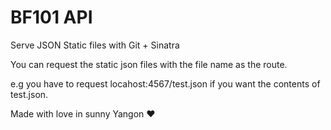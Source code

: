 BF101 API
==============

Serve JSON Static files with Git + Sinatra

You can request the static json files with the file name as the route.

e.g you have to request locahost:4567/test.json if you want the contents of test.json.

Made with love in sunny Yangon :heart:

